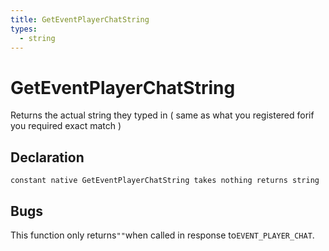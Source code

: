 ```yaml
---
title: GetEventPlayerChatString
types:
  - string
---
```


# GetEventPlayerChatString
Returns the actual string they typed in ( same as what you registered forif you required exact match )

## Declaration

```
constant native GetEventPlayerChatString takes nothing returns string
```

## Bugs 
This function only returns`""`when called in response to`EVENT_PLAYER_CHAT`.